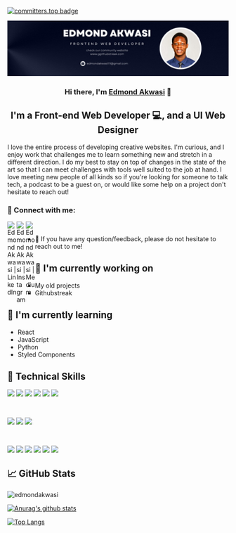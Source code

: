 [![committers.top badge](https://user-badge.committers.top/ghana_private/Edmondakwasi.svg)](https://user-badge.committers.top/ghana_private/Edmondakwasi)


<p align="center">
 <img src="/image/banner.jpeg" alt="my banner">
</p>

<h3 align="center">
Hi there, I'm <a href="https://www.linkedin.com/in/edmondakwasi/" target="_blank" rel="noreferrer">Edmond Akwasi</a> 👋
</h3>

<h2 align="center">
I'm a Front-end Web Developer 💻, and a UI Web Designer 
</h2> 

I love the entire process of developing creative websites. I'm curious, and I enjoy work that challenges me to learn something new and stretch in a different direction. I do my best to stay on top of changes in the state of the art so that I can meet challenges with tools well suited to the job at hand. I love meeting new people of all kinds so if you're looking for someone to talk tech, a podcast to be a guest on, or would like some help on a project don't hesitate to reach out!

### 🤝 Connect with me:

<a href="https://www.linkedin.com/in/edmondakwasi/"><img align="left" src="https://raw.githubusercontent.com/yushi1007/yushi1007/main/images/linkedin.svg" alt="Edmond Akwasi | LinkedIn" width="21px"/></a>
<a href="https://instagram.com/edmond_akwasi1"><img align="left" src="https://raw.githubusercontent.com/yushi1007/yushi1007/main/images/instagram.svg" alt="Edmond Akwasi | Instagram" width="21px"/></a>
<a href="https://medium.com/@edmondakwasi133"><img align="left" src="https://raw.githubusercontent.com/yushi1007/yushi1007/main/images/medium.svg" alt="Edmond Akwasi | Medium" width="21px"/></a>
</br>
- 💬 If you have any question/feedback, please do not hesitate to reach out to me!

## 🔭 I'm currently working on

- My old projects
- Githubstreak 

## 🌱 I'm currently learning

- React 
- JavaScript 
- Python
- Styled Components  

## 💼 Technical Skills

![](https://img.shields.io/badge/Code-React-informational?style=flat&logo=react&color=61DAFB)
![](https://img.shields.io/badge/Code-Redux-informational?style=flat&logo=Redux&color=764ABC)
![](https://img.shields.io/badge/Code-JavaScript-informational?style=flat&logo=JavaScript&color=F7DF1E)
![](https://img.shields.io/badge/Code-HTML5-informational?style=flat&logo=HTML5&color=E34F26)
![](https://img.shields.io/badge/Code-PostgreSQL-informational?style=flat&logo=PostgreSQL&color=336791)
![](https://img.shields.io/badge/Code-SQLite-informational?style=flat&logo=SQLite&color=003B57)

</br>

![](https://img.shields.io/badge/Style-Bootstrap-informational?style=flat&logo=Bootstrap&color=7952B3)
![](https://img.shields.io/badge/Style-CSS3-informational?style=flat&logo=CSS3&color=1572B6)
![](https://img.shields.io/badge/Style-styled--components-informational?style=flat&logo=styled-components&color=DB7093)


</br>

![](https://img.shields.io/badge/Tools-Figma-informational?style=flat&logo=Figma&color=F24E1E)
![](https://img.shields.io/badge/Tools-NPM-informational?style=flat&logo=NPM&color=CB3837)
![](https://img.shields.io/badge/Tools-Heroku-informational?style=flat&logo=Heroku&color=430098)
![](https://img.shields.io/badge/Tools-Netlify-informational?style=flat&logo=netlify&color=00C7B7)
![](https://img.shields.io/badge/Tools-Git-informational?style=flat&logo=Git&color=F05032)
![](https://img.shields.io/badge/Tools-GitHub-informational?style=flat&logo=GitHub&color=181717)


## 📈 GitHub Stats 

<p><img align="center" src="https://github-readme-streak-stats.herokuapp.com/?user=edmondakwasi&" alt="edmondakwasi" /></p>

[![Anurag's github stats](https://github-readme-stats.vercel.app/api?username=Edmondakwasi)](https://github.com/Edmondakwasi)

[![Top Langs](https://github-readme-stats.vercel.app/api/top-langs/?username=Edmondakwasi&layout=compact)](https://github.com/Edmondakwasi)



